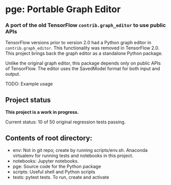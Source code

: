 # pge: Portable Graph Editor
### A port of the old TensorFlow `contrib.graph_editor` to use public APIs

TensorFlow versions prior to version 2.0 had a Python graph editor in
`contrib.graph_editor`. This functionality was removed in TensorFlow 2.0.
This project brings back the graph editor as a standalone Python package.

Unlike the original graph editor, this package depends only on public APIs of
TensorFlow. The editor uses the SavedModel format for both input and output.

TODO: Example usage

## Project status

**This project is a work in progress.**

Current status: 10 of 50 original regression tests passing.

## Contents of root directory:

* env: Not in git repo; create by running scripts/env.sh. Anaconda virtualenv
  for running tests and notebooks in this project.
* notebooks: Jupyter notebooks.
* pge: Source code for the Python package
* scripts: Useful shell and Python scripts
* tests: pytest tests. To run, create and activate




